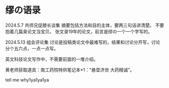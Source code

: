 # 缪の语录

2024.5.7 共师兄促膝长谈集 
摘要包括方法和目的主体，要两三句话讲清楚。
不要抱着几篇臭论文当宝贝。
张文录19年的论文，前言是缪の一个一个字写的。


2024.5.13 组会评论集
讨论是投稿类论文中最难写的，结果和讨论分开写，讨论分个五六点，一点一点写。
 
英文科技论文写作中，不需要前面的一堆介绍。 
 
黄老师获取道具：南工药院特供笔记本*1：“悬壶济世 大药精诚”。 

tell me why1ya1ya1ya
